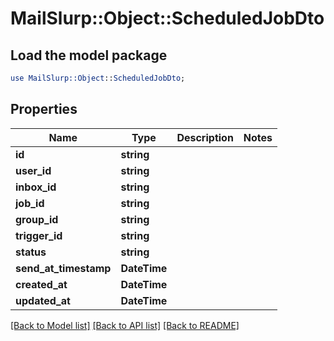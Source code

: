 # MailSlurp::Object::ScheduledJobDto

## Load the model package
```perl
use MailSlurp::Object::ScheduledJobDto;
```

## Properties
Name | Type | Description | Notes
------------ | ------------- | ------------- | -------------
**id** | **string** |  | 
**user_id** | **string** |  | 
**inbox_id** | **string** |  | 
**job_id** | **string** |  | 
**group_id** | **string** |  | 
**trigger_id** | **string** |  | 
**status** | **string** |  | 
**send_at_timestamp** | **DateTime** |  | 
**created_at** | **DateTime** |  | 
**updated_at** | **DateTime** |  | 

[[Back to Model list]](../README#documentation-for-models) [[Back to API list]](../README#documentation-for-api-endpoints) [[Back to README]](../README)


